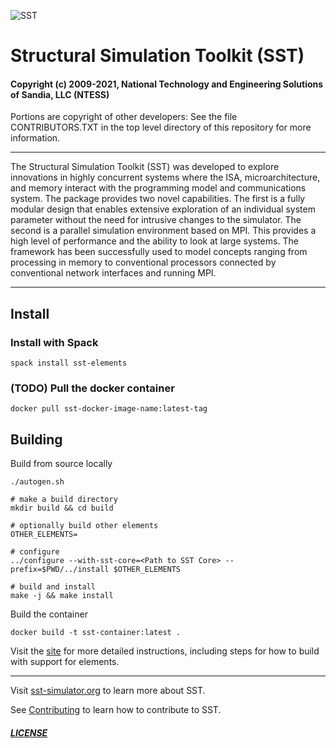 ![SST](http://sst-simulator.org/img/sst-logo-small.png)

# Structural Simulation Toolkit (SST)

#### Copyright (c) 2009-2021, National Technology and Engineering Solutions of Sandia, LLC (NTESS)
Portions are copyright of other developers:
See the file CONTRIBUTORS.TXT in the top level directory
of this repository for more information.

---

The Structural Simulation Toolkit (SST) was developed to explore innovations in highly concurrent systems where the ISA, microarchitecture, and memory interact with the programming model and communications system. The package provides two novel capabilities. The first is a fully modular design that enables extensive exploration of an individual system parameter without the need for intrusive changes to the simulator. The second is a parallel simulation environment based on MPI. This provides a high level of performance and the ability to look at large systems. The framework has been successfully used to model concepts ranging from processing in memory to conventional processors connected by conventional network interfaces and running MPI.

---

## Install

### Install with Spack

```
spack install sst-elements
```

### (TODO) Pull the docker container

```
docker pull sst-docker-image-name:latest-tag
```

## Building

Build from source locally
```
./autogen.sh

# make a build directory
mkdir build && cd build

# optionally build other elements
OTHER_ELEMENTS=

# configure
../configure --with-sst-core=<Path to SST Core> --prefix=$PWD/../install $OTHER_ELEMENTS

# build and install
make -j && make install
```

Build the container
```
docker build -t sst-container:latest .
```

Visit the [site](http://sst-simulator.org/SSTPages/SSTTopDocBuildInfo/) for more detailed instructions, including steps for how to build with support for elements.

---

Visit [sst-simulator.org](http://sst-simulator.org) to learn more about SST.

See [Contributing](https://github.com/sstsimulator/sst-elements/blob/devel/CONTRIBUTING.md) to learn how to contribute to SST.

##### [LICENSE](https://github.com/sstsimulator/sst-elements/blob/devel/LICENSE)
